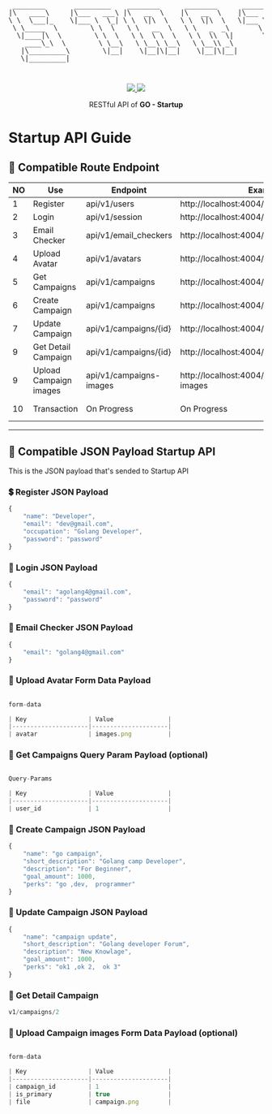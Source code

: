 <pre style="font-size: 1.4vw;">
<p align="center">
 ________       _________    ________      ________      _________    ___  ___      ________   
|\   ____\     |\___   ___\ |\   __  \    |\   __  \    |\___   ___\ |\  \|\  \    |\   __  \  
\ \  \___|_    \|___ \  \_| \ \  \|\  \   \ \  \|\  \   \|___ \  \_| \ \  \\\  \   \ \  \|\  \ 
 \ \_____  \        \ \  \   \ \   __  \   \ \   _  _\       \ \  \   \ \  \\\  \   \ \   ____\
  \|____|\  \        \ \  \   \ \  \ \  \   \ \  \\  \|       \ \  \   \ \  \\\  \   \ \  \___|
    ____\_\  \        \ \__\   \ \__\ \__\   \ \__\\ _\        \ \__\   \ \_______\   \ \__\   
   |\_________\        \|__|    \|__|\|__|    \|__|\|__|        \|__|    \|_______|    \|__|   
   \|_________|                                                                             
</p>
</pre>
<p align="center">
<a href="https://golang.org/">
    <img src="https://img.shields.io/badge/Made%20with-Go-1f425f.svg">
</a>
<a href="/LICENSE">
    <img src="https://img.shields.io/badge/License-MIT-green.svg">
</a>
</p>
<p align="center">
RESTful API of <b>GO - Startup</b>
</p>


# Startup API Guide

## 🔀 Compatible Route Endpoint
| NO | Use                                 | Endpoint               | Example                                             | Action
|----|-------------------------------------|------------------------|-----------------------------------------------------|------------
| 1  | Register                            | api/v1/users           | http://localhost:4004/api/v1/users            | POST
| 2  | Login                               | api/v1/session         | http://localhost:4004/api/v1/session          | POST
| 3  | Email Checker                       | api/v1/email_checkers  | http://localhost:4004/api/v1/email_checkers   | POST
| 4  | Upload Avatar                       | api/v1/avatars         | http://localhost:4004/api/v1/avatars          | POST
| 5  | Get Campaigns                       | api/v1/campaigns       | http://localhost:4004/api/v1/campaigns        | GET
| 6  | Create Campaign                     | api/v1/campaigns       | http://localhost:4004/api/v1/campaigns        | POST
| 7  | Update Campaign                     | api/v1/campaigns/{id}  | http://localhost:4004/api/v1/campaigns/{id}   | PUT
| 9  | Get Detail Campaign                 | api/v1/campaigns/{id}  | http://localhost:4004/api/v1/campaigns/{id}   | GET
| 9  | Upload Campaign images              | api/v1/campaigns-images| http://localhost:4004/api/v1/campaigns-images | POST
| 10 | Transaction                         | On Progress            | On Progress                                         | On Progress 

---

## 📖 Compatible JSON Payload Startup API
This is the JSON payload that's sended to Startup API

### 💲 Register JSON Payload
```js
{
    "name": "Developer",
    "email": "dev@gmail.com",
    "occupation": "Golang Developer",
    "password": "password"
}
```

### 💸 Login JSON Payload
```js
{
    "email": "agolang4@gmail.com",
    "password": "password"
}
```

### 💸 Email Checker JSON Payload
```js
{
    "email": "golang4@gmail.com"
}
```

### 💸 Upload Avatar Form Data Payload
```js

form-data

| Key                 | Value               |
|---------------------|---------------------|
| avatar              | images.png          |
```

### 💸 Get Campaigns Query Param Payload (optional)
```js

Query-Params

| Key                 | Value               |
|---------------------|---------------------|
| user_id             | 1                   |
```

### 💸 Create Campaign JSON Payload
```js
{
    "name": "go campaign",
    "short_description": "Golang camp Developer",
    "description": "For Beginner",
    "goal_amount": 1000,
    "perks": "go ,dev,  programmer"
}
```
### 💸 Update Campaign JSON Payload
```js
{
    "name": "campaign update",
    "short_description": "Golang developer Forum",
    "description": "New Knowlage",
    "goal_amount": 1000,
    "perks": "ok1 ,ok 2,  ok 3"
}
```

### 💸 Get Detail Campaign 
```js
v1/campaigns/2
```

### 💸 Upload Campaign images Form Data Payload (optional)
```js

form-data

| Key                 | Value               |
|---------------------|---------------------|
| campaign_id         | 1                   |
| is_primary          | true                |
| file                | campaign.png        |